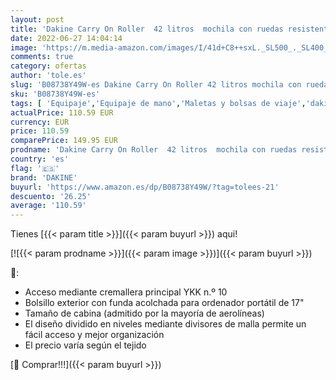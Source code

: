 ```yaml
---
layout: post
title: 'Dakine Carry On Roller  42 litros  mochila con ruedas resistente  con un espacioso compartimento principal - Maleta de viaje'
date: 2022-06-27 14:04:14
image: 'https://m.media-amazon.com/images/I/41d+C8++sxL._SL500_._SL400_.jpg'
comments: true
category: ofertas
author: 'tole.es'
slug: 'B08738Y49W-es Dakine Carry On Roller 42 litros mochila con ruedas...'
sku: 'B08738Y49W-es'
tags: [ 'Equipaje','Equipaje de mano','Maletas y bolsas de viaje','dakine','mochila','🇪🇸', ]
actualPrice: 110.59 EUR
currency: EUR
price: 110.59
comparePrice: 149.95 EUR
prodname: 'Dakine Carry On Roller  42 litros  mochila con ruedas resistente  con un espacioso compartimento principal - Maleta de viaje'
country: 'es'
flag: '🇪🇸'
brand: 'DAKINE'
buyurl: 'https://www.amazon.es/dp/B08738Y49W/?tag=tolees-21'
descuento: '26.25'
average: '110.59'
---
```


Tienes [{{< param title >}}]({{< param buyurl >}}) aqui!

[![{{< param prodname >}}]({{< param image >}})]({{< param buyurl >}})

🔎:

- Acceso mediante cremallera principal YKK n.º 10
- Bolsillo exterior con funda acolchada para ordenador portátil de 17"
- Tamaño de cabina (admitido por la mayoría de aerolíneas)
- El diseño dividido en niveles mediante divisores de malla permite un fácil acceso y mejor organización
- El precio varía según el tejido

[🛒 Comprar!!!]({{< param buyurl >}})
